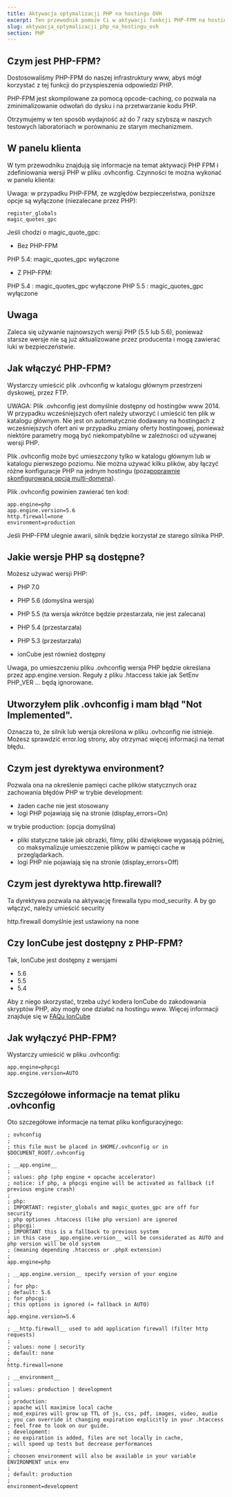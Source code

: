 ```yaml
---
title: Aktywacja optymalizacji PHP na hostingu OVH
excerpt: Ten przewodnik pomoże Ci w aktywacji funkcji PHP-FPM na hostingu www OVH, w celu ulepszenia czasu odpowiedzi PHP.
slug: aktywacja_optymalizacji_php_na_hostingu_ovh
section: PHP
---
```



## Czym jest PHP-FPM?
Dostosowaliśmy PHP-FPM do naszej infrastruktury www, abyś mógł korzystać z tej funkcji do przyspieszenia odpowiedzi PHP. 

PHP-FPM jest skompilowane za pomocą opcode-caching, co pozwala na zminimalizowanie odwołań do dysku i na przetwarzanie kodu PHP. 

Otrzymujemy w ten sposób wydajność aż do 7 razy szybszą w naszych testowych laboratoriach w porównaniu ze starym mechanizmem.

## W panelu klienta
W tym przewodniku znajdują się informacje na temat aktywacji PHP FPM i zdefiniowania wersji PHP w pliku .ovhconfig. Czynności te można wykonać w panelu klienta: []({legacy}1999)

Uwaga: w przypadku PHP-FPM, ze względów bezpieczeństwa, poniższe opcje są wyłączone (niezalecane przez PHP):


```
register_globals
magic_quotes_gpc
```



Jeśli chodzi o magic_quote_gpc:


- Bez PHP-FPM 


PHP 5.4: magic_quotes_gpc wyłączone


- Z PHP-FPM:


PHP 5.4 : magic_quotes_gpc wyłączone
PHP 5.5 : magic_quotes_gpc wyłączone

## Uwaga
Zaleca się używanie najnowszych wersji PHP (5.5 lub 5.6), ponieważ starsze wersje nie są już aktualizowane przez producenta i mogą zawierać luki w bezpieczeństwie.


## Jak włączyć PHP-FPM?
Wystarczy umieścić plik .ovhconfig w katalogu głównym przestrzeni dyskowej, przez FTP. 

UWAGA: Plik .ovhconfig jest domyślnie dostępny od hostingów www 2014. W przypadku wcześniejszych ofert należy utworzyć i umieścić ten plik w katalogu głównym. 
Nie jest on automatycznie dodawany na hostingach z wcześniejszych ofert ani w przypadku zmiany oferty hostingowej, ponieważ niektóre parametry mogą być niekompatybilne w zależności od używanej wersji PHP. 

Plik .ovhconfig może być umieszczony tylko w katalogu głównym lub w katalogu pierwszego poziomu. Nie można używać kilku plików, aby łączyć różne konfiguracje PHP na jednym hostingu (poza[poprawnie skonfigurowaną opcją multi-domena](https://www.ovh.pl/g1332.przypisanie-domeny-lub-subdomeny-do-hostingu-www)).

Plik .ovhconfig powinien zawierać ten kod:


```
app.engine=php
app.engine.version=5.6
http.firewall=none
environment=production
```


Jeśli PHP-FPM ulegnie awarii, silnik będzie korzystał ze starego silnika PHP.


## Jakie wersje PHP są dostępne?
Możesz używać wersji PHP:

- PHP 7.0
- PHP 5.6 (domyślna wersja)
- PHP 5.5  (ta wersja wkrótce będzie przestarzała, nie jest zalecana)
- PHP 5.4  (przestarzała)
- PHP 5.3 (przestarzała)

- ionCube jest również dostępny

Uwaga, po umieszczeniu pliku .ovhconfig wersja PHP będzie określana przez app.engine.version. Reguły z pliku .htaccess takie jak SetEnv PHP_VER ... będą ignorowane.



## Utworzyłem plik .ovhconfig i mam błąd "Not Implemented".
Oznacza to, że silnik lub wersja określona w pliku .ovhconfig nie istnieje. 
Możesz sprawdzić error.log strony, aby otrzymać więcej informacji na temat błędu.


## Czym jest dyrektywa environment?
Pozwala ona na określenie pamięci cache plików statycznych oraz zachowania błędów PHP
w trybie development:

- żaden cache nie jest stosowany
- logi PHP pojawiają się na stronie (display_errors=On)


w trybie production: (opcja domyślna)

- pliki statyczne takie jak obrazki, filmy, pliki dźwiękowe wygasają później, co maksymalizuje umieszczenie plików w pamięci cache w przeglądarkach.
- logi PHP nie pojawiają się na stronie (display_errors=Off)




## Czym jest dyrektywa http.firewall?
Ta dyrektywa pozwala na aktywację firewalla typu mod_security. A
by go włączyć, należy umieścić security

http.firewall domyślnie jest ustawiony na none


## Czy IonCube jest dostępny z PHP-FPM?
Tak, IonCube jest dostępny z wersjami

- 5.6
- 5.5
- 5.4


Aby z niego skorzystać, trzeba użyć kodera IonCube do zakodowania skryptów PHP, aby mogły one działać na hostingu www. Więcej informacji znajduje się w [FAQu IonCube](http://www.ioncube.com/faq.php)


## Jak wyłączyć PHP-FPM?
Wystarczy umieścić w pliku .ovhconfig:


```
app.engine=phpcgi
app.engine.version=AUTO
```




## Szczegółowe informacje na temat pliku .ovhconfig
Oto szczegółowe informacje na temat pliku konfiguracyjnego:


```
; ovhconfig
;
; this file must be placed in $HOME/.ovhconfig or in $DOCUMENT_ROOT/.ovhconfig

; __app.engine__
;
; values: php (php engine + opcache accelerator)
; notice: if php, a phpcgi engine will be activated as fallback (if previous engine crash)
;
; php:
; IMPORTANT: register_globals and magic_quotes_gpc are off for security
; php optiones .htaccess (like php version) are ignored
; phpcgi:
; IMPORTANT this is a fallback to previous system
; in this case __app.engine.version__ will be considerated as AUTO and php version will be old system
; (meaning depending .htaccess or .phpX extension)
;
app.engine=php

; __app.engine.version__ specify version of your engine
;
; for php:
; default: 5.6
; for phpcgi:
; this options is ignored (= fallback in AUTO)
;
app.engine.version=5.6

; __http.firewall__ used to add application firewall (filter http requests)
;
; values: none | security
; default: none
;
http.firewall=none

; __environment__
;
; values: production | development
;
; production:
; apache will maximise local cache
; mod_expires will grow up TTL of js, css, pdf, images, video, audio
; you can override it changing expiration explicitly in your .htaccess
; feel free to look on our guide.
; development:
; no expiration is added, files are not locally in cache,
; will speed up tests but decrease performances
;
; choosen environment will also be available in your variable ENVIRONMENT unix env
;
; default: production
;
environment=development
```



